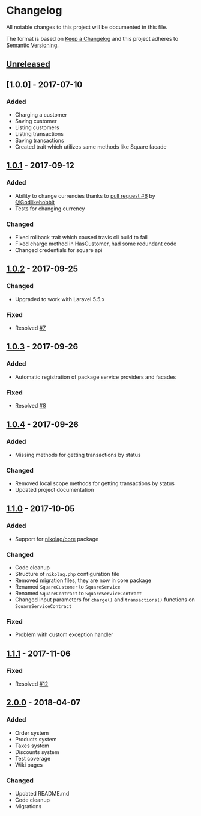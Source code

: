 # Changelog
All notable changes to this project will be documented in this file.

The format is based on [Keep a Changelog](http://keepachangelog.com/en/1.0.0/)
and this project adheres to [Semantic Versioning](http://semver.org/spec/v2.0.0.html).

## [Unreleased]

## [1.0.0] - 2017-07-10
### Added
- Charging a customer
- Saving customer
- Listing customers
- Listing transactions
- Saving transactions
- Created trait which utilizes same methods like Square facade

## [1.0.1] - 2017-09-12
### Added
- Ability to change currencies thanks to [pull request #6](https://github.com/NikolaGavric94/nikolag-square/pull/6) by [@Godlikehobbit](https://github.com/Godlikehobbit)
- Tests for changing currency

### Changed
- Fixed rollback trait which caused travis cli build to fail
- Fixed charge method in HasCustomer, had some redundant code
- Changed credentials for square api

## [1.0.2] - 2017-09-25
### Changed
- Upgraded to work with Laravel 5.5.x

### Fixed
- Resolved [#7](https://github.com/NikolaGavric94/nikolag-square/issues/7)

## [1.0.3] - 2017-09-26
### Added
- Automatic registration of package service providers and facades

### Fixed
- Resolved [#8](https://github.com/NikolaGavric94/nikolag-square/issues/8)

## [1.0.4] - 2017-09-26
### Added
- Missing methods for getting transactions by status

### Changed
- Removed local scope methods for getting transactions by status
- Updated project documentation

## [1.1.0] - 2017-10-05
### Added
- Support for [nikolag/core](https://github.com/NikolaGavric94/nikolag-core/) package

### Changed
- Code cleanup
- Structure of `nikolag.php` configuration file
- Removed migration files, they are now in core package
- Renamed `SquareCustomer` to `SquareService`
- Renamed `SquareContract` to `SquareServiceContract`
- Changed input parameters for `charge()` and `transactions()` functions on `SquareServiceContract`

### Fixed
- Problem with custom exception handler

## [1.1.1] - 2017-11-06
### Fixed
- Resolved [#12](https://github.com/NikolaGavric94/nikolag-square/issues/12)

## [2.0.0] - 2018-04-07
### Added
- Order system
- Products system
- Taxes system
- Discounts system
- Test coverage
- Wiki pages

### Changed
- Updated README.md
- Code cleanup
- Migrations

[Unreleased]: https://github.com/NikolaGavric94/nikolag-square/compare/v2.0.0...HEAD
[1.0.1]: https://github.com/NikolaGavric94/nikolag-square/compare/v1.0.0...v1.0.1
[1.0.2]: https://github.com/NikolaGavric94/nikolag-square/compare/v1.0.1...v1.0.2
[1.0.3]: https://github.com/NikolaGavric94/nikolag-square/compare/v1.0.2...v1.0.3
[1.0.4]: https://github.com/NikolaGavric94/nikolag-square/compare/v1.0.3...v1.0.4
[1.1.0]: https://github.com/NikolaGavric94/nikolag-square/compare/v1.0.4...v1.1.0
[1.1.1]: https://github.com/NikolaGavric94/nikolag-square/compare/v1.0.0...v1.1.1
[2.0.0]: https://github.com/NikolaGavric94/nikolag-square/compare/v1.1.1...v2.0.0